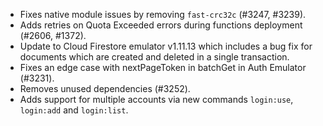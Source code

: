 - Fixes native module issues by removing `fast-crc32c` (#3247, #3239).
- Adds retries on Quota Exceeded errors during functions deployment (#2606, #1372).
- Update to Cloud Firestore emulator v1.11.13 which includes a bug fix for documents which are created and deleted in a single transaction.
- Fixes an edge case with nextPageToken in batchGet in Auth Emulator (#3231).
- Removes unused dependencies (#3252).
- Adds support for multiple accounts via new commands `login:use`, `login:add` and `login:list`.

